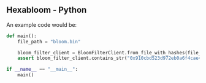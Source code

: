 ## Hexabloom - Python

An example code would be:
```python
def main():
    file_path = "bloom.bin"

    bloom_filter_client = BloomFilterClient.from_file_with_hashes(file_path)
    assert bloom_filter_client.contains_str("0x910cbd523d972eb0a6f4cae4618ad62622b39dbf")

if __name__ == "__main__":
    main()
```
